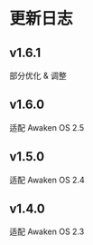 # 更新日志

## v1.6.1
部分优化 & 调整

## v1.6.0
适配 Awaken OS 2.5

## v1.5.0
适配 Awaken OS 2.4

## v1.4.0
适配 Awaken OS 2.3
